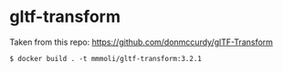 # gltf-transform

Taken from this repo:
https://github.com/donmccurdy/glTF-Transform

```
$ docker build . -t mmmoli/gltf-transform:3.2.1
```
